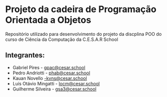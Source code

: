 # Projeto da cadeira de Programação Orientada a Objetos
Repositório utilizado para desenvolvimento do projeto da discplina POO do curso de Ciência da Computação da C.E.S.A.R School
## Integrantes:
* Gabriel Pires - gpac@cesar.school
* Pedro Andriotti - phab@cesar.school
* Kauan Novello -kvns@cesar.school
* Luís Otávio Mingatti - locm@cesar.school
* Guilherme Silveira - gsa3@cesar.school
